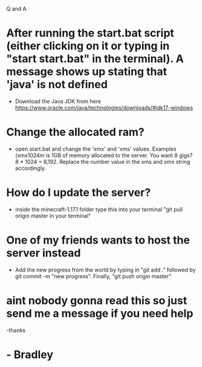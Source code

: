 Q and A


# After running the start.bat script (either clicking on it or typing in "start start.bat" in the terminal). A message shows up stating that 'java' is not defined

- Download the Java JDK from here https://www.oracle.com/java/technologies/downloads/#jdk17-windows


# Change the allocated ram?

- open start.bat and change the 'xmx' and 'xms' values. Examples (xmx1024m is 1GB of memory allocated to the server. You want 8 gigs? 8 * 1024 = 8,192. Replace the number value in the xms and xmx string accordingly.


# How do I update the server?

- inside the minecraft-1.17.1 folder type this into your terminal "git pull origin master in your terminal"


# One of my friends wants to host the server instead

- Add the new progress from the world by typing in "git add ." followed by git commit -m "new progress". Finally, "git push origin master"


# aint nobody gonna read this so just send me a message if you need help

-thanks

# - Bradley
